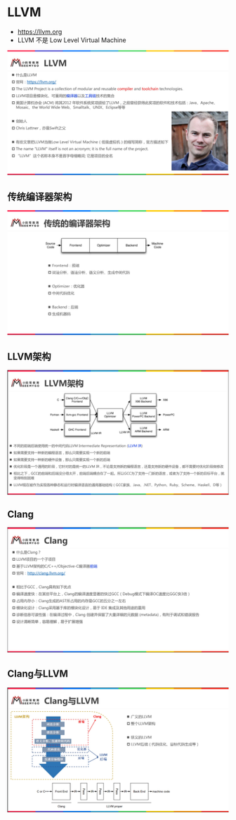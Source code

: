 

# LLVM

* https://llvm.org
* LLVM 不是 Low Level Virtual Machine

![](media_LLVM/001.png)





## 传统编译器架构

![](media_LLVM/002.png)



## LLVM架构

![](media_LLVM/003.png)



## Clang

![](media_LLVM/004.png)



## Clang与LLVM

![](media_LLVM/005.png)
